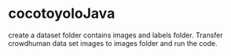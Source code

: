 # cocotoyoloJava
create a dataset folder contains images and labels folder. Transfer crowdhuman data set images to images folder and run the code.
